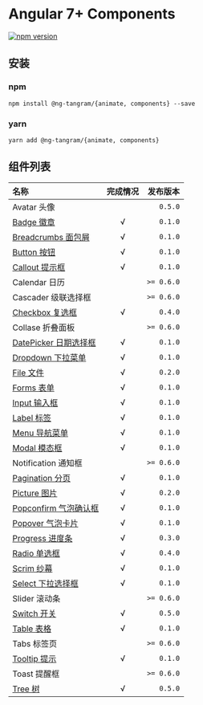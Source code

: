 # Angular 7+ Components

[![npm version](https://badge.fury.io/js/%40ng-tangram%2Fcomponents.svg)](https://www.npmjs.com/@ng-tangram/components)

## 安装

### npm
`npm install @ng-tangram/{animate, components} --save` 

### yarn
`yarn add @ng-tangram/{animate, components}`

## 组件列表

名称 | 完成情况 | 发布版本
:--- | :-------: | ------:
Avatar 头像 | | `0.5.0`
[Badge 徽章](https://tangram.proding.net/components/badge) | &radic; | `0.1.0`
[Breadcrumbs 面包屑](https://tangram.proding.net/components/breadcrumbs) | &radic; | `0.1.0`
[Button 按钮](https://tangram.proding.net/components/button) | &radic; | `0.1.0`
[Callout 提示框](https://tangram.proding.net/components/callout) | &radic; | `0.1.0`
Calendar 日历 | | `>= 0.6.0`
Cascader 级联选择框 | | `>= 0.6.0`
[Checkbox 复选框](https://tangram.proding.net/components/checkbox) | &radic; | `0.4.0`
Collase 折叠面板 | | `>= 0.6.0`
[DatePicker 日期选择框](https://tangram.proding.net/components/datepicker) | &radic; | `0.1.0`
[Dropdown 下拉菜单](https://tangram.proding.net/components/dropdown) | &radic; | `0.1.0`
[File 文件](https://tangram.proding.net/components/file) | &radic; | `0.2.0`
[Forms 表单](https://tangram.proding.net/components/forms) | &radic; | `0.1.0`
[Input 输入框](https://tangram.proding.net/components/input) | &radic; | `0.1.0`
[Label 标签](https://tangram.proding.net/components/label) | &radic; | `0.1.0`
[Menu 导航菜单](https://tangram.proding.net/components/menu) | &radic; | `0.1.0`
[Modal 模态框](https://tangram.proding.net/components/modal) | &radic; | `0.1.0`
Notification 通知框 | | `>= 0.6.0`
[Pagination 分页](https://tangram.proding.net/components/pagination) | &radic; | `0.1.0`
[Picture 图片](https://tangram.proding.net/components/picture) | &radic; | `0.2.0`
[Popconfirm 气泡确认框](https://tangram.proding.net/components/popconfirm) | &radic; | `0.1.0`
[Popover 气泡卡片](https://tangram.proding.net/components/popover) | &radic; | `0.1.0`
[Progress 进度条](https://tangram.proding.net/components/progress) | &radic; | `0.3.0`
[Radio 单选框](https://tangram.proding.net/components/radio) | &radic; | `0.4.0`
[Scrim 纱幕](https://tangram.proding.net/components/ccrim) | &radic; | `0.1.0`
[Select 下拉选择框](https://tangram.proding.net/components/select) | &radic; | `0.1.0`
Slider 滚动条 | | `>= 0.6.0`
[Switch 开关](https://tangram.proding.net/components/switch) | &radic; | `0.5.0`
[Table 表格](https://tangram.proding.net/components/table) | &radic; | `0.1.0`
Tabs 标签页 | | `>= 0.6.0`
[Tooltip 提示](https://tangram.proding.net/components/tooltip) | &radic; | `0.1.0`
Toast 提醒框 | | `>= 0.6.0` 
[Tree 树](https://tangram.proding.net/components/tree) | &radic; | `0.5.0`
